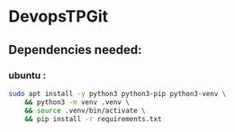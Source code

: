# DevopsTPGit

## Dependencies needed:

### ubuntu :
```bash
sudo apt install -y python3 python3-pip python3-venv \
    && python3 -m venv .venv \
    && source .venv/bin/activate \
    && pip install -r requirements.txt
```

